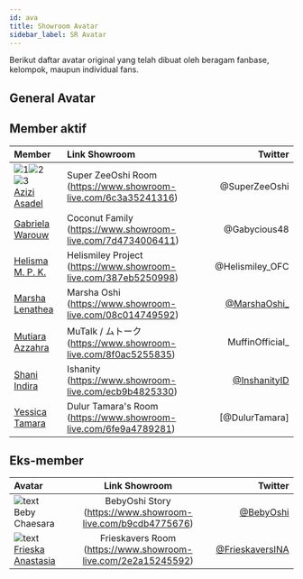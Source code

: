 ```yaml
---
id: ava
title: Showroom Avatar
sidebar_label: SR Avatar
---
```


Berikut daftar avatar original yang telah dibuat oleh beragam fanbase, kelompok, maupun individual fans.

## General Avatar



## Member aktif

|Member|Link Showroom|Twitter|
| :------------- | :---------- | -----------: |
|![1](https://image.showroom-cdn.com/showroom-prod/image/avatar/1035785.png)![2](https://image.showroom-cdn.com/showroom-prod/image/avatar/1036683.png)![3](https://image.showroom-cdn.com/showroom-prod/image/avatar/1038309.png)<br>[Azizi Asadel](https://twitter.com/A_ZeeJKT48)</br>|Super ZeeOshi Room (https://www.showroom-live.com/6c3a35241316)|@SuperZeeOshi|
|[Gabriela Warouw](https://twitter.com/gabyJKT48)|Coconut Family (https://www.showroom-live.com/7d4734006411)|@Gabycious48|
|[Helisma M. P. K.](https://twitter.com/H_EliJKT48)|Helismiley Project (https://www.showroom-live.com/387eb5250998)|@Helismiley_OFC|
|[Marsha Lenathea](https://twitter.com/L_MarshaJKT48)|Marsha Oshi (https://www.showroom-live.com/08c014749592)|[@MarshaOshi_](https://twitter.com/marshaoshi_)|
|[Mutiara Azzahra](https://twitter.com/A_MutheJKT48)|MuTalk / ムトーク (https://www.showroom-live.com/8f0ac5255835)|MuffinOfficial_|
|[Shani Indira](https://twitter.com/N_ShaniJKT48)|Ishanity (https://www.showroom-live.com/ecb9b4825330)|[@InshanityID](https://twitter.com/InshanityID)|
|[Yessica Tamara](https://twitter.com/Y_ChikaJKT48)|Dulur Tamara's Room (https://www.showroom-live.com/6fe9a4789281)|[@DulurTamara]|



## Eks-member

|Avatar|Link Showroom|Twitter|
| :------------- | :----------: | -----------: |
|![text](https://image.showroom-cdn.com/showroom-prod/image/avatar/1035617.png)<br>Beby Chaesara|BebyOshi Story (https://www.showroom-live.com/b9cdb4775676)|[@BebyOshi](https://twitter.com/BebyOshi)|
|![text](https://image.showroom-cdn.com/showroom-prod/image/avatar/1037310.png)<br>[Frieska Anastasia](https://twitter.com/thisfrieska)</br>|Frieskavers Room (https://www.showroom-live.com/2e2a15245592)|[@FrieskaversINA](https://twitter.com/FrieskaversINA)|